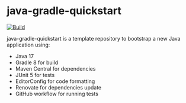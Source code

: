 # java-gradle-quickstart

[![Build](https://github.com/grumpyf0x48/java-gradle-quickstart/actions/workflows/gradle.yml/badge.svg)](https://github.com/grumpyf0x48/java-gradle-quickstart/actions/workflows/gradle.yml)

java-gradle-quickstart is a template repository to bootstrap a new Java application using:

- Java 17
- Gradle 8 for build
- Maven Central for dependencies
- JUnit 5 for tests
- EditorConfig for code formatting
- Renovate for dependencies update
- GitHub workflow for running tests
